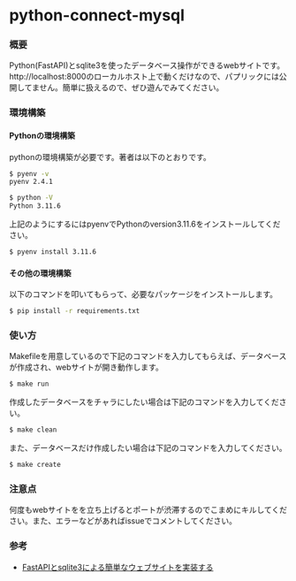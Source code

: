 # python-connect-mysql
### 概要
Python(FastAPI)とsqlite3を使ったデータベース操作ができるwebサイトです。http://localhost:8000のローカルホスト上で動くだけなので、パプリックには公開してません。簡単に扱えるので、ぜひ遊んでみてください。

### 環境構築
#### Pythonの環境構築
pythonの環境構築が必要です。著者は以下のとおりです。
```bash
$ pyenv -v
pyenv 2.4.1

$ python -V
Python 3.11.6
```
上記のようにするにはpyenvでPythonのversion3.11.6をインストールしてください。
```bash
$ pyenv install 3.11.6
```

#### その他の環境構築
以下のコマンドを叩いてもらって、必要なパッケージをインストールします。
```bash
$ pip install -r requirements.txt
```

### 使い方
Makefileを用意しているので下記のコマンドを入力してもらえば、データベースが作成され、webサイトが開き動作します。
```bash
$ make run
```
作成したデータベースをチャラにしたい場合は下記のコマンドを入力してください。
```bash
$ make clean
```
また、データベースだけ作成したい場合は下記のコマンドを入力してください。
```bash
$ make create
```

### 注意点
何度もwebサイトをを立ち上げるとポートが渋滞するのでこまめにキルしてください。また、エラーなどがあればissueでコメントしてください。

### 参考
- [FastAPIとsqlite3による簡単なウェブサイトを実装する](https://qiita.com/phyblas/items/c3ff92b6dd353f887f1d)